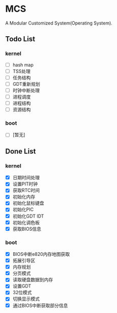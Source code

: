 # MCS
A Modular Customized System(Operating System).

## Todo List

### kernel
* [ ] hash map
* [ ] TSS处理
* [ ] 任务结构
* [ ] GDT重新规划
* [ ] 时钟中断处理
* [ ] 进程调度
* [ ] 进程结构
* [ ] 资源结构

### boot
* [ ] [暂无]

## Done List

### kernel
* [x]  日期时间处理
* [x]  设置PIT时钟
* [x]  获取RTC时间
* [x]  初始化内存
* [x]  初始化鼠标键盘
* [x]  初始化PIC
* [x]  初始化GDT IDT
* [x]  初始化调色板
* [x]  获取BIOS信息

### boot
* [x]  BIOS中断e820内存地图获取
* [x]  拓展引导区
* [x]  内存规划
* [x]  分页模式
* [x]  读取硬盘数据到内存
* [x]  设置GDT
* [x]  32位模式
* [x]  切换显示模式
* [x]  通过BIOS中断获取部分信息
